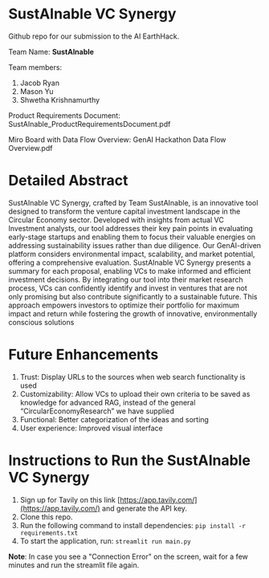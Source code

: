 # SustAInable VC Synergy
Github repo for our submission to the AI EarthHack.

Team Name: **SustAInable**

Team members:
1. Jacob Ryan
2. Mason Yu
3. Shwetha Krishnamurthy

Product Requirements Document: SustAInable_ProductRequirementsDocument.pdf

Miro Board with Data Flow Overview: GenAI Hackathon Data Flow Overview.pdf

# Detailed Abstract

SustAInable VC Synergy, crafted by Team SustAInable, is an innovative tool designed to transform the venture capital investment landscape in the Circular Economy sector. Developed with insights from actual VC Investment analysts, our tool addresses their key pain points in evaluating early-stage startups and enabling them to focus their valuable energies on addressing sustainability issues rather than due diligence. Our GenAI-driven platform considers environmental impact, scalability, and market potential, offering a comprehensive evaluation. SustAInable VC Synergy presents a summary for each proposal, enabling VCs to make informed and efficient investment decisions. By integrating our tool into their market research process, VCs can confidently identify and invest in ventures that are not only promising but also contribute significantly to a sustainable future. This approach empowers investors to optimize their portfolio for maximum impact and return while fostering the growth of innovative, environmentally conscious solutions

# Future Enhancements

1. Trust: Display URLs to the sources when web search functionality is used
2. Customizability: Allow VCs to upload their own criteria to be saved as knowledge for advanced RAG, instead of the general “CircularEconomyResearch” we have supplied
3. Functional: Better categorization of the ideas and sorting
4. User experience: Improved visual interface


# Instructions to Run the SustAInable VC Synergy

1. Sign up for Tavily on this link [https://app.tavily.com/](https://app.tavily.com/) and generate the API key.
2. Clone this repo.
3. Run the following command to install dependencies:
```pip install -r requirements.txt```
4. To start the application, run:
```streamlit run main.py```


**Note**: In case you see a "Connection Error" on the screen, wait for a few minutes and run the streamlit file again.
